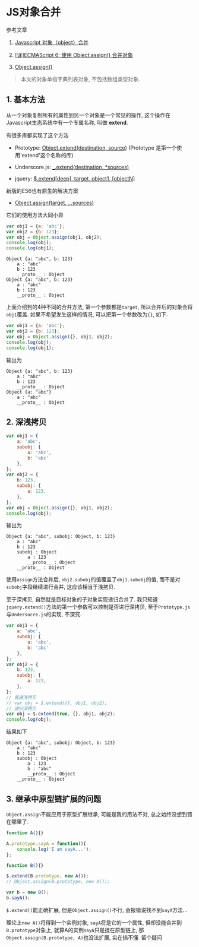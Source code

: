 # JS对象合并

参考文章

1. [Javascript 对象（object）合并](http://www.cnblogs.com/yes-V-can/p/5631645.html)

2. [[译]ECMAScript 6: 使用 Object.assign() 合并对象](http://www.tuicool.com/articles/VF3Uf2E)

3. [Object.assign()](https://developer.mozilla.org/zh-CN/docs/Web/JavaScript/Reference/Global_Objects/Object/assign)

> 本文的对象单指字典列表对象, 不包括数组类型对象.

## 1. 基本方法

从一个对象复制所有的属性到另一个对象是一个常见的操作, 这个操作在Javascript生态系统中有一个专属名称, 叫做 **extend**.

有很多库都实现了这个方法

- Prototype: [Object.extend(destination, source)](http://prototypejs.org/doc/latest/language/Object/extend/) (Prototype 是第一个使用'extend'这个名称的库)

- Underscore.js: [_.extend(destination, *sources)](http://underscorejs.org/#extend)

- jquery: [$.extend[deep], target, object1, [objectN]](http://jquery.cuishifeng.cn/jQuery.extend.html)

新版的ES6也有原生的解决方案

- [Object.assign(target, ...sources)](https://developer.mozilla.org/zh-CN/docs/Web/JavaScript/Reference/Global_Objects/Object/assign)

它们的使用方法大同小异

```js
var obj1 = {a: 'abc'};
var obj2 = {b: 123};
var obj = Object.assign(obj1, obj2);
console.log(obj);
console.log(obj1);
```

```
Object {a: "abc", b: 123}
    a : "abc"
    b : 123
    __proto__ : Object
Object {a: "abc", b: 123}
    a : "abc"
    b : 123
    __proto__ : Object
```

上面介绍到的4种不同的合并方法, 第一个参数都是`target`, 所以合并后的对象会将`obj1`覆盖. 如果不希望发生这样的情况, 可以把第一个参数改为`{}`, 如下.

```js
var obj1 = {a: 'abc'};
var obj2 = {b: 123};
var obj = Object.assign({}, obj1, obj2);
console.log(obj);
console.log(obj1);
```

输出为

```
Object {a: "abc", b: 123}
    a : "abc"
    b : 123
    __proto__ : Object
Object {a: "abc"}
    a : "abc"
    __proto__ : Object
```

## 2. 深浅拷贝

```js
var obj1 = {
    a: 'abc',
    subobj: {
        a: 'abc',
        b: 'abc'
    },
};
var obj2 = {
    b: 123,
    subobj: {
        a: 123,
    },
};
var obj = Object.assign({}, obj1, obj2);
console.log(obj);
```

输出为

```
Object {a: "abc", subobj: Object, b: 123}
    a : "abc"
    b : 123
    subobj : Object
        a : 123
        __proto__ : Object
    __proto__ : Object
```

使用`assign`方法合并后, `obj2.subobj`的值覆盖了`obj1.subobj`的值, 而不是对`subobj`字段继续进行合并, 这应该相当于浅拷贝.

至于深拷贝, 自然就是目标对象的子对象实现递归合并了. 我只知道`jquery.extend()`方法的第一个参数可以控制是否进行深拷贝, 至于`Prototype.js`与`Undersocre.js`的实现, 不深究.

```js
var obj1 = {
    a: 'abc',
    subobj: {
        a: 'abc',
        b: 'abc'
    },
};
var obj2 = {
    b: 123,
    subobj: {
        a: 123,
    },
};
// 普通浅拷贝
// var obj = $.extend({}, obj1, obj2);
// 递归深拷贝
var obj = $.extend(true, {}, obj1, obj2);
console.log(obj);
```

结果如下

```
Object {a: "abc", subobj: Object, b: 123}
    a : "abc"
    b : 123
    subobj : Object
        a : 123
        b : "abc"
        __proto__ : Object
    __proto__ : Object
```

## 3. 继承中原型链扩展的问题

`Object.assign`不能应用于原型扩展继承, 可能是我的用法不对, 总之始终没想到错在哪里了.

```js
function A(){}

A.prototype.sayA = function(){
    console.log('I am sayA...');
};

function B(){}

$.extend(B.prototype, new A());
// Object.assign(B.prototype, new A());

var b = new B();
b.sayA();
```

`$.extend()`能正确扩展, 但是`Object.assign()`不行, 会报错说找不到`sayA`方法...

理论上`new A()`将得到一个实例对象, `sayA`将是它的一个属性, 但却没能合并到`B.prototype`对象上, 就算A的实例`sayA`只是挂在原型链上, 那`Object.assign(B.prototype, A)`也没法扩展, 实在搞不懂. 留个疑问<???>